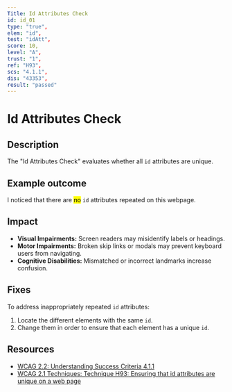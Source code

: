 ```yaml
---
Title: Id Attributes Check
id: id_01
type: "true",
elem: "id",
test: "idAtt",
score: 10,
level: "A",
trust: "1",
ref: "H93",
scs: "4.1.1",
dis: "43353",
result: "passed"
---
```


# Id Attributes Check

## Description

The "Id Attributes Check" evaluates whether all <code>id</code> attributes are unique.

## Example outcome

I noticed that there are <mark>no</mark> <code>id</code> attributes repeated on this webpage.

## Impact

- **Visual Impairments:** Screen readers may misidentify labels or headings.
- **Motor Impairments:** Broken skip links or modals may prevent keyboard users from navigating.
- **Cognitive Disabilities:** Mismatched or incorrect landmarks increase confusion.

## Fixes

To address inappropriately repeated <code>id</code> attributes:

1. Locate the different elements with the same <code>id</code>.
2. Change them in order to ensure that each element has a unique <code>id</code>.

## Resources

- [WCAG 2.2: Understanding Success Criteria 4.1.1](https://www.w3.org/WAI/WCAG22/Understanding/parsing)
- [WCAG 2.1 Techniques: Technique H93: Ensuring that id attributes are unique on a web page](https://www.w3.org/WAI/WCAG21/Techniques/html/H93)

